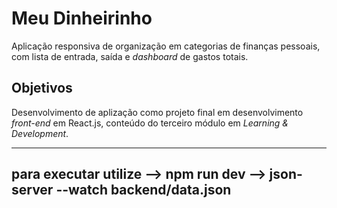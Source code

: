 # Meu Dinheirinho

Aplicação responsiva de organização em categorias de finanças pessoais, com lista de entrada, saída e *dashboard* de gastos totais.


## Objetivos

Desenvolvimento de aplização como projeto final em desenvolvimento *front-end* em React.js, conteúdo do terceiro módulo em *Learning & Development*.

---
para executar utilize 
--> npm run dev
--> json-server --watch backend/data.json
--------------------------------------------------------------
